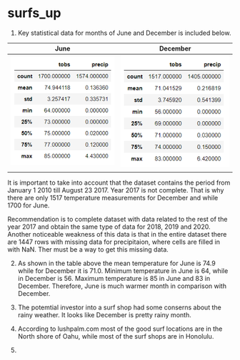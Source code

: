 # surfs_up


1. Key statistical data for months of June and December is included below.

| June                | December            |
| ------------------  | ------------------  |
| ![Image1](June.PNG) |![Image2](Dec.PNG)   |
|                     |                     |

It is important to take into account that the dataset contains the period from January 1 2010 till August 23 2017. Year 2017 is not complete.
That is why there are only 1517 temperature measurements for December and while 1700 for June.

Recommendation is to complete dataset with data related to the rest of the year 2017 and obtain the same type of data for 2018, 2019 and 2020.
Another noticeable weakness of this data is that in the entire dataset there are 1447 rows  with missing data for precipitaion, where cells are filled in with NaN.
Ther must be a way to get this missing data.

2. As shown in the table above the mean temperature for June is 74.9 while for December it is 71.0.
 Minimum temperature in June is 64, while in December is 56. Maximum temperature is 85 in June and 83 in December.
 Therefore, June is much warmer month in comparison with December.
 
3. The potemtial investor into a surf shop had some conserns about the rainy weather. 
 It looks like December is pretty rainy month. 
 
4. According to lushpalm.com most of the good surf locations are in the North shore of Oahu, while most of the surf shops are in Honolulu.

5. 
